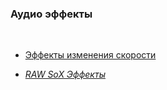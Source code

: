 ### **Аудио эффекты**
<br>

- [Эффекты изменения скорости](list/core.md)

- *[RAW SoX Эффекты](list/fx.md)*

